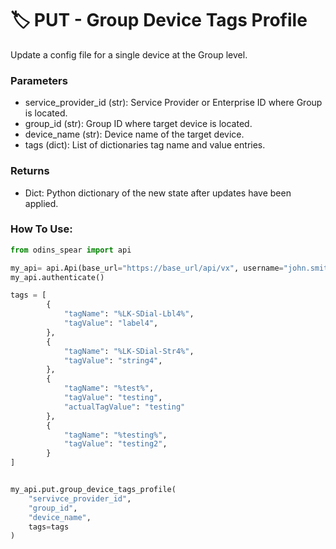 # 🏷️ PUT - Group Device Tags Profile

Update a config file for a single device at the Group level.

### Parameters&#x20;

* service\_provider\_id (str): Service Provider or Enterprise ID where Group is located.&#x20;
* group\_id (str): Group ID where target device is located.&#x20;
* device\_name (str): Device name of the target device.
* tags (dict): List of dictionaries tag name and value entries.

### Returns

* Dict: Python dictionary of the new state after updates have been applied.

### How To Use:

```python
from odins_spear import api

my_api= api.Api(base_url="https://base_url/api/vx", username="john.smith", password="ODIN_INSTANCE_1")
my_api.authenticate()

tags = [
        {
            "tagName": "%LK-SDial-Lbl4%",
            "tagValue": "label4",
        },
        {
            "tagName": "%LK-SDial-Str4%",
            "tagValue": "string4",
        },
        {
            "tagName": "%test%",
            "tagValue": "testing",
            "actualTagValue": "testing"
        },
        {
            "tagName": "%testing%",
            "tagValue": "testing2",
        }
]


my_api.put.group_device_tags_profile(
    "servivce_provider_id",
    "group_id",
    "device_name",
    tags=tags
)
```
